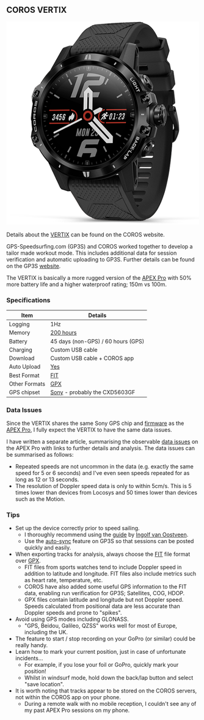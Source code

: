 ## COROS VERTIX

![vertix](img/vertix.png)



Details about the [VERTIX](https://coros.com/vertix) can be found on the COROS website.

GPS-Speedsurfing.com (GP3S) and COROS worked together to develop a tailor made workout mode. This includes additional data for session verification and automatic uploading to GP3S. Further details can be found on the GP3S [website](https://www.gps-speedsurfing.com/default.aspx?mnu=item&item=coros).

The VERTIX is basically a more rugged version of the [APEX Pro](../apex-pro/README.md) with 50% more battery life and a higher waterproof rating; 150m vs 100m.



### Specifications

| Item          | Details                                                      |
| ------------- | ------------------------------------------------------------ |
| Logging       | 1Hz                                                          |
| Memory        | [200 hours](https://support.coros.com/hc/en-us/articles/360044993811-How-much-memory-do-COROS-watches-have) |
| Battery       | 45 days (non-GPS) / 60 hours (GPS)                           |
| Charging      | Custom USB cable                                             |
| Download      | Custom USB cable + COROS app                                 |
| Auto Upload   | [Yes](https://www.gps-speedsurfing.com/default.aspx?mnu=item&item=HowAddSession) |
| Best Format   | [FIT](https://developer.garmin.com/fit/protocol/)            |
| Other Formats | [GPX](https://en.wikipedia.org/wiki/GPS_Exchange_Format)     |
| GPS chipset   | [Sony](https://www.sony-semicon.co.jp/e/products/lsi/gps/product.html) - probably the CXD5603GF |



### Data Issues

Since the VERTIX shares the same Sony GPS chip and [firmware](https://mobile.coros.com/release) as the [APEX Pro](../apex-pro/README.md), I fully expect the VERTIX to have the same data issues.

I have written a separate article, summarising the observable [data issues](../apex-pro/data-issues.md) on the APEX Pro with links to further details and analysis. The data issues can be summarised as follows:

- Repeated speeds are not uncommon in the data (e.g. exactly the same speed for 5 or 6 seconds) and I've even seen speeds repeated for as long as 12 or 13 seconds.
- The resolution of Doppler speed data is only to within 5cm/s. This is 5 times lower than devices from Locosys and 50 times lower than devices such as the Motion.



### Tips

- Set up the device correctly prior to speed sailing. 
  - I thoroughly recommend using the [guide](https://drive.google.com/file/d/1YQbuPNeTJ3ivgykGI4qOz2yzMxxHmD9B/view?usp%3Dsharing) by [Ingolf van Oostveen](https://surf-center.com/nl/ingolf).
  - Use the [auto-sync]((https://www.gps-speedsurfing.com/default.aspx?mnu=item&item=HowAddSession)) feature on GP3S so that sessions can be posted quickly and easily.
- When exporting tracks for analysis, always choose the [FIT](https://developer.garmin.com/fit/protocol/) file format over [GPX](https://en.wikipedia.org/wiki/GPS_Exchange_Format).
  - FIT files from sports watches tend to include Doppler speed in addition to latitude and longitude. FIT files also include metrics such as heart rate, temperature, etc.
  - COROS have also added some useful GPS information to the FIT data, enabling run verification for GP3S; Satellites, COG, HDOP.
  - GPX files contain latitude and longitude but not Doppler speed. Speeds calculated from positional data are less accurate than Doppler speeds and prone to "spikes".
- Avoid using GPS modes including GLONASS.
  - "GPS, Beidou, Galileo, QZSS" works well for most of Europe, including the UK.
- The feature to start / stop recording on your GoPro (or similar) could be really handy.
- Learn how to mark your current position, just in case of unfortunate incidents...
  - For example, if you lose your foil or GoPro, quickly mark your position!
  - Whilst in windsurf mode, hold down the back/lap button and select "save location".
- It is worth noting that tracks appear to be stored on the COROS servers, not within the COROS app on your phone.
  - During a remote walk with no mobile reception, I couldn't see any of my past APEX Pro sessions on my phone.



